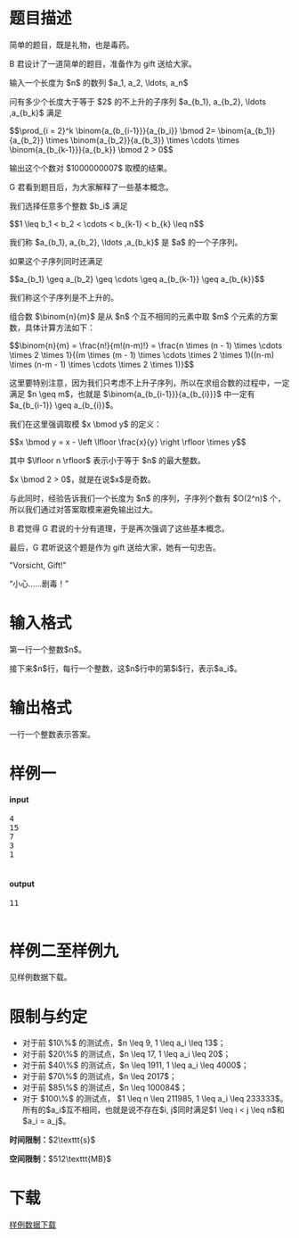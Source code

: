 # 题目描述

<p>简单的题目，既是礼物，也是毒药。</p>
<p>B 君设计了一道简单的题目，准备作为 gift 送给大家。</p>
<p>输入一个长度为 $n$ 的数列 $a_1, a_2, \ldots, a_n$</p>
<p>问有多少个长度大于等于 $2$ 的不上升的子序列 $a_{b_1}, a_{b_2}, \ldots ,a_{b_k}$ 满足</p>
<p>$$\prod_{i = 2}^k \binom{a_{b_{i-1}}}{a_{b_i}} \bmod 2= \binom{a_{b_1}}{a_{b_2}} \times \binom{a_{b_2}}{a_{b_3}} \times \cdots \times \binom{a_{b_{k-1}}}{a_{b_k}} \bmod 2 &gt; 0$$</p>
<p>输出这个个数对 $1000000007$ 取模的结果。</p>
<p>G 君看到题目后，为大家解释了一些基本概念。</p>
<p>我们选择任意多个整数 $b_i$ 满足</p>
<p>$$1 \leq b_1 &lt; b_2 &lt; \cdots &lt; b_{k-1} &lt; b_{k} \leq n$$</p>
<p>我们称 $a_{b_1}, a_{b_2}, \ldots ,a_{b_k}$ 是 $a$ 的一个子序列。</p>
<p>如果这个子序列同时还满足</p>
<p>$$a_{b_1} \geq a_{b_2} \geq \cdots \geq a_{b_{k-1}} \geq a_{b_{k}}$$</p>
<p>我们称这个子序列是不上升的。</p>
<p>组合数 $\binom{n}{m}$ 是从 $n$ 个互不相同的元素中取 $m$ 个元素的方案数，具体计算方法如下：</p>
<p>$$\binom{n}{m} = \frac{n!}{m!(n-m)!} = \frac{n \times (n - 1) \times \cdots \times 2 \times 1}{(m \times (m - 1) \times \cdots \times 2 \times 1)((n-m) \times (n-m - 1) \times \cdots \times 2 \times 1)}$$</p>
<p>这里要特别注意，因为我们只考虑不上升子序列，所以在求组合数的过程中，一定满足 $n \geq m$，也就是 $\binom{a_{b_{i-1}}}{a_{b_{i}}}$ 中一定有 $a_{b_{i-1}} \geq a_{b_{i}}$。</p>
<p>我们在这里强调取模 $x \bmod y$ 的定义：</p>
<p>$$x \bmod y = x - \left \lfloor \frac{x}{y} \right \rfloor \times y$$</p>
<p>其中 $\lfloor n \rfloor$ 表示小于等于 $n$ 的最大整数。</p>
<p>$x \bmod 2 &gt; 0$，就是在说$x$是奇数。</p>
<p>与此同时，经验告诉我们一个长度为 $n$ 的序列，子序列个数有 $O(2^n)$ 个，所以我们通过对答案取模来避免输出过大。</p>
<p>B 君觉得 G 君说的十分有道理，于是再次强调了这些基本概念。</p>
<p>最后，G 君听说这个题是作为 gift 送给大家，她有一句忠告。</p>
<p>&#34;Vorsicht, Gift!&#34;</p>
<p>“小心……剧毒！”</p>

# 输入格式


<p>第一行一个整数$n$。</p>
<p>接下来$n$行，每行一个整数，这$n$行中的第$i$行，表示$a_i$。</p>

# 输出格式


<p>一行一个整数表示答案。</p>

# 样例一


<h4>input</h4>
<pre>4
15
7
3
1

</pre>

<h4>output</h4>
<pre>11

</pre>


# 样例二至样例九


<p>见样例数据下载。</p>

# 限制与约定


<ul><li>对于前 $10\%$ 的测试点，$n \leq 9, 1 \leq a_i \leq 13$；</li>
<li>对于前 $20\%$ 的测试点，$n \leq 17, 1 \leq a_i \leq 20$；</li>
<li>对于前 $40\%$ 的测试点，$n \leq 1911, 1 \leq a_i \leq 4000$；</li>
<li>对于前 $70\%$ 的测试点，$n \leq 2017$；</li>
<li>对于前 $85\%$ 的测试点，$n \leq 100084$；</li>
<li>对于 $100\%$ 的测试点， $1 \leq n \leq 211985, 1 \leq a_i \leq 233333$。所有的$a_i$互不相同，也就是说不存在$i, j$同时满足$1 \leq i &lt; j \leq n$和$a_i = a_j$。</li>
</ul><p><strong>时间限制：</strong>$2\texttt{s}$</p>
<p><strong>空间限制：</strong>$512\texttt{MB}$</p>

# 下载


<p><a href="/download.php?type=problem&amp;id=300">样例数据下载</a></p>
